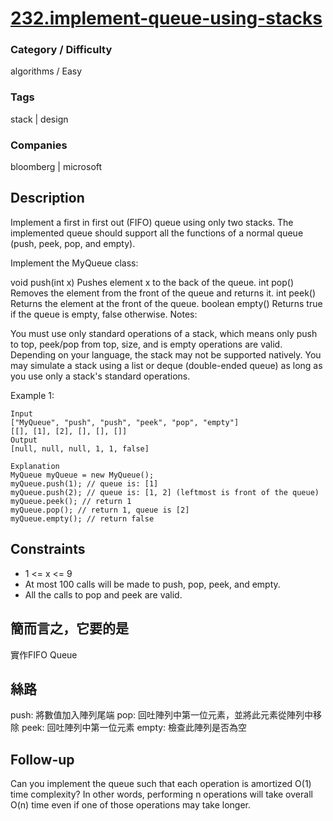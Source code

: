 # [232.implement-queue-using-stacks](https://leetcode.com/problems/implement-queue-using-stacks/)

### Category / Difficulty
algorithms / Easy

### Tags
stack | design
	 		
### Companies
bloomberg | microsoft

## Description
Implement a first in first out (FIFO) queue using only two stacks. The implemented queue should support all the functions of a normal queue (push, peek, pop, and empty).

Implement the MyQueue class:

void push(int x) Pushes element x to the back of the queue.
int pop() Removes the element from the front of the queue and returns it.
int peek() Returns the element at the front of the queue.
boolean empty() Returns true if the queue is empty, false otherwise.
Notes:

You must use only standard operations of a stack, which means only push to top, peek/pop from top, size, and is empty operations are valid.
Depending on your language, the stack may not be supported natively. You may simulate a stack using a list or deque (double-ended queue) as long as you use only a stack's standard operations.
 

Example 1:
```
Input
["MyQueue", "push", "push", "peek", "pop", "empty"]
[[], [1], [2], [], [], []]
Output
[null, null, null, 1, 1, false]

Explanation
MyQueue myQueue = new MyQueue();
myQueue.push(1); // queue is: [1]
myQueue.push(2); // queue is: [1, 2] (leftmost is front of the queue)
myQueue.peek(); // return 1
myQueue.pop(); // return 1, queue is [2]
myQueue.empty(); // return false
```

## Constraints
- 1 <= x <= 9
- At most 100 calls will be made to push, pop, peek, and empty.
- All the calls to pop and peek are valid.

## 簡而言之，它要的是
實作FIFO Queue

## 絲路
push: 將數值加入陣列尾端
pop: 回吐陣列中第一位元素，並將此元素從陣列中移除
peek: 回吐陣列中第一位元素
empty: 檢查此陣列是否為空


## Follow-up
Can you implement the queue such that each operation is amortized O(1) time complexity? In other words, performing n operations will take overall O(n) time even if one of those operations may take longer.

